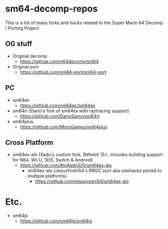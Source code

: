 # sm64-decomp-repos
This is a list of many forks and hacks related to the Super Mario 64 Decomp / Porting Project

## OG stuff
- Original decomp
  - https://github.com/n64decomp/sm64
- Original port
  - https://github.com/sm64-port/sm64-port
## PC
- sm64ex
  - https://github.com/sm64pc/sm64ex
- sm64rt (Dario's fork of sm64ex with raytracing support)
  - https://github.com/DarioSamo/sm64rt
- sm64plus
  - https://github.com/MorsGames/sm64plus

## Cross Platform
- sm64ex-alo (Xado's custom fork, Refresh 15+, includes building support for N64, Wii U, 3DS, Switch & Android)
  - https://github.com/AloXado320/sm64ex-alo
    - sm64ex-alo (JesusYoshi54's RM2C port aka romhacks ported to multiple platforms)
      - https://github.com/jesusyoshi54/sm64ex-alo

# Etc.
- sm64js
  - https://github.com/sm64js/sm64js
